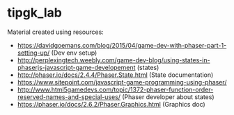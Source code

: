 # tipgk_lab

Material created using resources:
- https://davidgoemans.com/blog/2015/04/game-dev-with-phaser-part-1-setting-up/ (Dev env setup)
- http://perplexingtech.weebly.com/game-dev-blog/using-states-in-phaserjs-javascript-game-developement (states)
- http://phaser.io/docs/2.4.4/Phaser.State.html (State documentation)
- https://www.sitepoint.com/javascript-game-programming-using-phaser/
- http://www.html5gamedevs.com/topic/1372-phaser-function-order-reserved-names-and-special-uses/ (Phaser developer about states)
- https://phaser.io/docs/2.6.2/Phaser.Graphics.html (Graphics doc)
